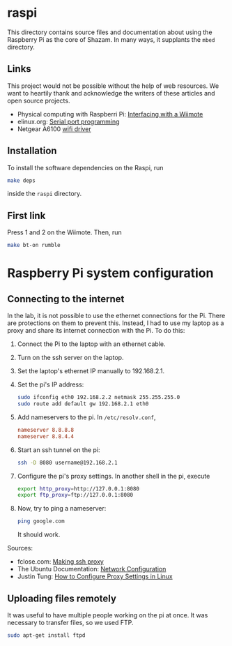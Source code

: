 raspi
=====
This directory contains source files and documentation about using the Raspberry Pi as the core of Shazam. In many ways, it supplants the `mbed` directory.

Links
-----
This project would not be possible without the help of web resources. We want to heartily thank and acknowledge the writers of these articles and open source projects.

* Physical computing with Raspberri Pi: [Interfacing with a Wiimote][]
* elinux.org: [Serial port programming][]
* Netgear A6100 [wifi driver][]

Installation
------------

To install the software dependencies on the Raspi, run

```bash
make deps
```

inside the `raspi` directory.

First link
----------
Press 1 and 2 on the Wiimote. Then, run 
    
```bash
make bt-on rumble
```

Raspberry Pi system configuration
=================================
Connecting to the internet
--------------------------
In the lab, it is not possible to use the ethernet connections for the Pi. There are protections on them to prevent this. Instead, I had to use my laptop as a proxy and share its internet connection with the Pi. To do this:

1) Connect the Pi to the laptop with an ethernet cable.
2) Turn on the ssh server on the laptop.
3) Set the laptop's ethernet IP manually to 192.168.2.1.
4) Set the pi's IP address:

    ```bash
    sudo ifconfig eth0 192.168.2.2 netmask 255.255.255.0
    sudo route add default gw 192.168.2.1 eth0
    ```

5) Add nameservers to the pi. In `/etc/resolv.conf`, 

    ```conf
    nameserver 8.8.8.8
    nameserver 8.8.4.4
    ```

6) Start an ssh tunnel on the pi:

    ```bash
    ssh -D 8080 username@192.168.2.1
    ```

7) Configure the pi's proxy settings. In another shell in the pi, execute

    ```bash
    export http_proxy=http://127.0.0.1:8080
    export ftp_proxy=ftp://127.0.0.1:8080
    ```

8) Now, try to ping a nameserver:

    ```bash
    ping google.com
    ```

    It should work.

Sources:
* fclose.com: [Making ssh proxy][]
* The Ubuntu Documentation: [Network Configuration][]
* Justin Tung: [How to Configure Proxy Settings in Linux][]

Uploading files remotely
------------------------
It was useful to have multiple people working on the pi at once. It was necessary to transfer files, so we used FTP.

```bash
sudo apt-get install ftpd
````

[Interfacing with a Wiimote]: https://www.cl.cam.ac.uk/projects/raspberrypi/tutorials/robot/wiimote/
[Serial port programming]: http://www.elinux.org/Serial_port_programming
[wifi driver]: http://ubuntuforums.org/showthread.php?t=2235778
[Making ssh proxy]: http://www.fclose.com/944/proxy-using-ssh-tunnel/
[Network Configuration]: https://help.ubuntu.com/10.04/serverguide/network-configuration.html
[How to Configure Proxy Settings in Linux]: http://justintung.com/2013/04/25/how-to-configure-proxy-settings-in-linux/

